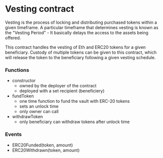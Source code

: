 # Vesting contract

Vesting is the process of locking and distributing purchased tokens within a given timeframe. A particular timeframe that determines vesting is known as the "Vesting Period" - It basically delays the access to the assets being offered.

This contract handles the vesting of Eth and ERC20 tokens for a given beneficiary. Custody of multiple tokens can be given to this contract, which will release the token to the beneficiary following a given vesting schedule.

### Functions

- constructor
  - owned by the deployer of the contract
  - deployed with a set recipient (beneficiery)
- fundToken
  - one time function to fund the vault with ERC-20 tokens
  - sets an unlock time
  - only owner can call
- withdrawToken
  - only beneficiary can withdraw tokens after unlock time

### Events

- ERC20Funded(token, amount)
- ERC20Withdrawn(token, amount)

